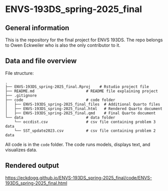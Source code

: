 # ENVS-193DS_spring-2025_final

## General information

This is the repository for the final project for ENVS 193DS. The repo belongs to Owen Eckweiler who is also the only contributor to it.

## Data and file overview

File structure: 

```
.
├── ENVS-193DS_spring-2025_final.Rproj    # Rstudio project file
├── README.md                       # README file explaining project       
├── .gitignore
├── code                            # code folder
│   ├── ENVS-193DS_spring-2025_final_files  # Additional Quarto files   
│   ├── ENVS-193DS_spring-2025_final.html   # Rendered Quarto document
│   ├── ENVS-193DS_spring-2025_final.qmd    # Final Quarto document
└── data                            # data folder
    └── occdist.csv                 # csv file containing problem 3 data
    └── SST_update2023.csv          # csv file containing problem 2 data
```

All code is in the `code` folder. The code runs models, displays text, and visualizes data.

## Rendered output

https://eckdogg.github.io/ENVS-193DS_spring-2025_final/code/ENVS-193DS_spring-2025_final.html

